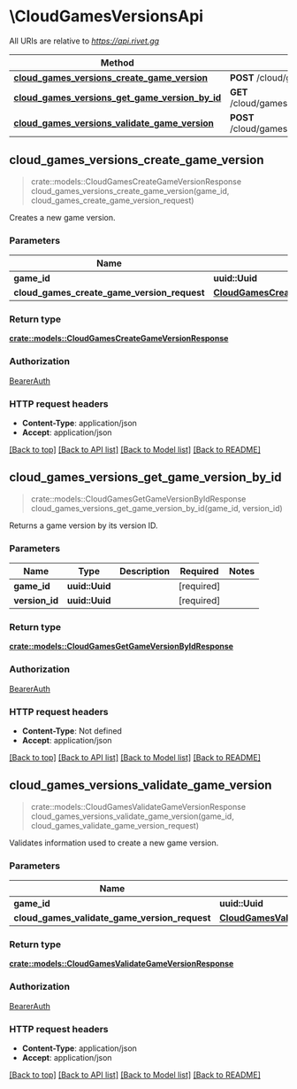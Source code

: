 # \CloudGamesVersionsApi

All URIs are relative to *https://api.rivet.gg*

Method | HTTP request | Description
------------- | ------------- | -------------
[**cloud_games_versions_create_game_version**](CloudGamesVersionsApi.md#cloud_games_versions_create_game_version) | **POST** /cloud/games/{game_id}/versions | 
[**cloud_games_versions_get_game_version_by_id**](CloudGamesVersionsApi.md#cloud_games_versions_get_game_version_by_id) | **GET** /cloud/games/{game_id}/versions/{version_id} | 
[**cloud_games_versions_validate_game_version**](CloudGamesVersionsApi.md#cloud_games_versions_validate_game_version) | **POST** /cloud/games/{game_id}/versions/validate | 



## cloud_games_versions_create_game_version

> crate::models::CloudGamesCreateGameVersionResponse cloud_games_versions_create_game_version(game_id, cloud_games_create_game_version_request)


Creates a new game version.

### Parameters


Name | Type | Description  | Required | Notes
------------- | ------------- | ------------- | ------------- | -------------
**game_id** | **uuid::Uuid** |  | [required] |
**cloud_games_create_game_version_request** | [**CloudGamesCreateGameVersionRequest**](CloudGamesCreateGameVersionRequest.md) |  | [required] |

### Return type

[**crate::models::CloudGamesCreateGameVersionResponse**](CloudGamesCreateGameVersionResponse.md)

### Authorization

[BearerAuth](../README.md#BearerAuth)

### HTTP request headers

- **Content-Type**: application/json
- **Accept**: application/json

[[Back to top]](#) [[Back to API list]](../README.md#documentation-for-api-endpoints) [[Back to Model list]](../README.md#documentation-for-models) [[Back to README]](../README.md)


## cloud_games_versions_get_game_version_by_id

> crate::models::CloudGamesGetGameVersionByIdResponse cloud_games_versions_get_game_version_by_id(game_id, version_id)


Returns a game version by its version ID.

### Parameters


Name | Type | Description  | Required | Notes
------------- | ------------- | ------------- | ------------- | -------------
**game_id** | **uuid::Uuid** |  | [required] |
**version_id** | **uuid::Uuid** |  | [required] |

### Return type

[**crate::models::CloudGamesGetGameVersionByIdResponse**](CloudGamesGetGameVersionByIdResponse.md)

### Authorization

[BearerAuth](../README.md#BearerAuth)

### HTTP request headers

- **Content-Type**: Not defined
- **Accept**: application/json

[[Back to top]](#) [[Back to API list]](../README.md#documentation-for-api-endpoints) [[Back to Model list]](../README.md#documentation-for-models) [[Back to README]](../README.md)


## cloud_games_versions_validate_game_version

> crate::models::CloudGamesValidateGameVersionResponse cloud_games_versions_validate_game_version(game_id, cloud_games_validate_game_version_request)


Validates information used to create a new game version.

### Parameters


Name | Type | Description  | Required | Notes
------------- | ------------- | ------------- | ------------- | -------------
**game_id** | **uuid::Uuid** |  | [required] |
**cloud_games_validate_game_version_request** | [**CloudGamesValidateGameVersionRequest**](CloudGamesValidateGameVersionRequest.md) |  | [required] |

### Return type

[**crate::models::CloudGamesValidateGameVersionResponse**](CloudGamesValidateGameVersionResponse.md)

### Authorization

[BearerAuth](../README.md#BearerAuth)

### HTTP request headers

- **Content-Type**: application/json
- **Accept**: application/json

[[Back to top]](#) [[Back to API list]](../README.md#documentation-for-api-endpoints) [[Back to Model list]](../README.md#documentation-for-models) [[Back to README]](../README.md)

